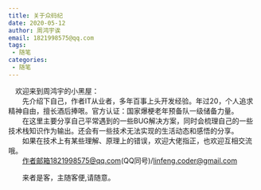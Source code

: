 ```yaml
---
title: 关于众码纪
date: 2020-05-12
author: 周鸿宇诶
email: 1821998575@qq.com
tags:
 - 随笔
categories: 
 - 随笔
---
```


&emsp;欢迎来到周鸿宇的小黑屋：<br>
&emsp;&emsp;先介绍下自己，作者IT从业者，多年百事上头开发经验。年过20，个人追求精神自由，擅长酒后捧哏。官方认证：国家爆梗老年预备队一级储备力量。<br>
&emsp;&emsp;在这里主要分享自己平常遇到的一些BUG解决方案，同时会梳理自己的一些技术栈知识作为输出。还会有一些技术无法实现的生活动态和感悟的分享。<br>
&emsp;&emsp;如果在技术上有某些理解、原理上的错误，欢迎大佬指正，也欢迎互相交流哦。<br>&emsp;&emsp;作者邮箱1821998575@qq.com(QQ同号)/linfeng.coder@gmail.com<br>

&emsp;&emsp;来者是客，主随客便,请随意。